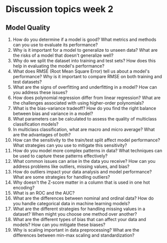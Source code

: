 # Discussion topics week 2

## Model Quality

1. How do you determine if a model is good? What metrics and methods can you use to evaluate its performance?
1. Why is it important for a model to generalize to unseen data? What are the risks of a model that doesn't generalize well?
1. Why do we split the dataset into training and test sets? How does this help in evaluating the model's performance?
1. What does RMSE (Root Mean Square Error) tell us about a model's performance? Why is it important to compare RMSE on both training and test datasets?
1. What are the signs of overfitting and underfitting in a model? How can you address these issues?
1. How does polynomial regression differ from linear regression? What are the challenges associated with using higher-order polynomials?
1. What is the bias-variance tradeoff? How do you find the right balance between bias and variance in a model?
1. What parameters can be calculated to assess the quality of multiclass classification models?
1. In multiclass classification, what are macro and micro average? What are the advantages of both?
1. How can the sensitivity to the train/test split affect model performance? What strategies can you use to mitigate this sensitivity?
1. How do you model more complex patterns in data? What techniques can be used to capture these patterns effectively?
1. What common issues can arise in the data you receive? How can you address problems like outliers, missing values, and bias?
1. How do outliers impact your data analysis and model performance? What are some strategies for handling outliers?
1. Why doesn't the Z-score matter in a column that is used in one hot encoding?
1. What is an ROC and the AUC?
1. What are the differences between nominal and ordinal data? How do you handle categorical data in machine learning models?
1. What are the different strategies for handling missing values in a dataset? When might you choose one method over another?
1. What are the different types of bias that can affect your data and models? How can you mitigate these biases?
1. Why is scaling important in data preprocessing? What are the differences between min-max scaling and standardization?
